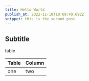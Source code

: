 ```yaml
---
title: Hello World
publish_at: 2022-11-10T10:09:40.692Z
snippet: this is the second post
---
```


## Subtitle

table

| Table | Column |
| ----- | ------ |
| one   | two    |
